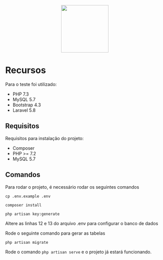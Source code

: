 <p align="center">
    <img src="https://media.licdn.com/dms/image/C4D16AQEBNFH16RlKag/profile-displaybackgroundimage-shrink_350_1400/0?e=1573689600&v=beta&t=10dgJLbuByCPfCMNsitbofR2OsniQR2NBvwYqiTiQOw" height="150">
</p>

# Recursos

Para o teste foi utilizado:

* PHP 7.3
* MySQL 5.7
* Bootstrap 4.3
* Laravel 5.8

## Requisitos

Requisitos para instalação do projeto:

* Composer
* PHP >= 7.2
* MySQL 5.7

## Comandos

Para rodar o projeto, é necessário rodar os seguintes comandos

```
cp .env.example .env
```
```
composer install
```
```
php artisan key:generate
```

Altere as linhas 12 e 13 do arquivo .env para configurar o banco de dados 

Rode o seguinte comando para gerar as tabelas
```
php artisan migrate
```

Rode o comando ``php artisan serve`` e o projeto já estará funcionando.
